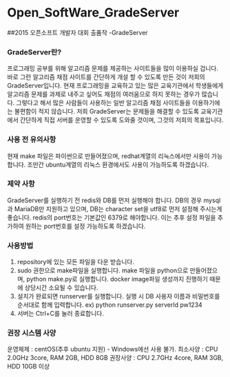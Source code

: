 # Open_SoftWare_GradeServer
##2015 오픈소프트 개발자 대회 출품작 -GradeServer

### GradeServer란?
프로그래밍 공부를 위해 알고리즘 문제를 제공하는 사이트들을 많이 이용하실 겁니다. 바로 그런 알고리즘 채점 사이트를 간단하게 개설 할 수 있도록 만든 것이 저희의 GradeServer입니다.
현재 프로그래밍을 교육하고 있는 많은 교육기관에서 학생들에게 알고리즘 문제를 과제로 내주고 싶어도 채점의 여러움으로 하지 못하는 경우가 많습니다. 그렇다고 해서 많은 사람들이 사용하는 일반 알고리즘 채점 사이트들을 이용하기에는 불편함이 적지 않습니다.
저희 GradeServer는 문제들을 해결할 수 있도록 교육기관에서 간단하게 직접 서버를 운영할 수 있도록 도와줄 것이며, 그것의 저희의 목표입니다.

### 사용 전 유의사항
현재 make 파일은 파이썬으로 만들어졌으며, redhat계열의 리눅스에서만 사용이 가능합니다. 조만간 ubuntu계열의 리눅스 환경에서도 사용이 가능하도록 하겠습니다.

### 제약 사항
GradeServer를 실행하기 전 redis와 DB를 먼저 실행해야 합니다.
DB의 경우 mysql과 MariaDB만 지원하고 있으며, DB는 character set을 utf8로 먼저 설정해 주시는게 좋습니다.
redis의 port번호는 기본값인 6379로 해야합니다. 이는 추후 설정 파일을 추가하여 원하는 port번호를 설정 가능하도록 하겠습니다.

### 사용방법
1. repository에 있는 모든 파일을 다운 받습니다.
2. sudo 권한으로 make파일을 실행합니다. make 파일을 python으로 만들어졌으며, python make.py로 실행합니다.
   docker image파일 생성까지 진행하기 때문에 상당시간 소요될 수 있습니다.
3. 설치가 완료되면 runserver를 실행합니다. 실행 시 DB 사용자 이름과 비밀번호를 순서대로 함께 입력합니다.
   ex) python runserver.py serverId pw1234
4. 서버는 Ctrl+C를 눌러 종료합니다.

### 권장 시스템 사양
운영체제 : centOS(추후 ubuntu 지원) - Windows에선 사용 불가.
최소사양 : CPU 2.0GHz 3core, RAM 2GB, HDD 8GB
권장사양 : CPU 2.7GHz 4core, RAM 3GB, HDD 10GB 이상
